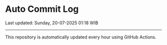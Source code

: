 # Auto Commit Log

Last updated: Sunday, 20-07-2025 01:18 WIB

---

This repository is automatically updated every hour using GitHub Actions.
